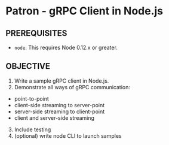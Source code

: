 Patron - gRPC Client in Node.js
===============================

PREREQUISITES
-------------

- `node`: This requires Node 0.12.x or greater.

OBJECTIVE
---------

1. Write a sample gRPC client in Node.js.
2. Demonstrate all ways of gRPC communication:
  - point-to-point
  - client-side streaming to server-point
  - server-side streaming to client-point
  - client and server-side streaming  
3. Include testing
4. (optional) write node CLI to launch samples
